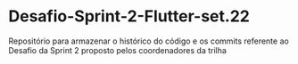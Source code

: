 # Desafio-Sprint-2-Flutter-set.22
Repositório para armazenar o histórico do código e os commits referente ao Desafio da Sprint 2 proposto pelos coordenadores da trilha
